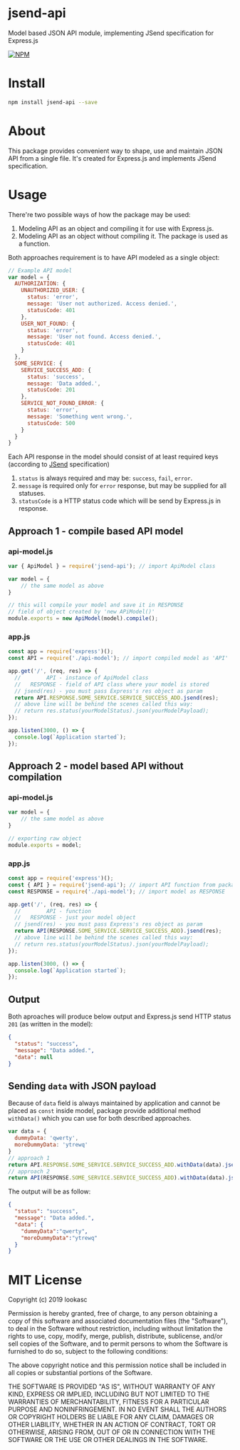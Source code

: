 # jsend-api
Model based JSON API module, implementing JSend specification for Express.js

[![NPM][npm-icon]][npm-url]

[npm-icon]: https://nodei.co/npm/jsend-api.svg?downloads=true
[npm-url]: https://www.npmjs.com/package/jsend-api

# Install
```sh 
npm install jsend-api --save 
```

# About

This package provides convenient way to shape, use and maintain JSON API from a single file. It's created for Express.js and implements JSend specification.

# Usage

There're two possible ways of how the package may be used:
1. Modeling API as an object and compiling it for use with Express.js.
2. Modeling API as an object without compiling it. The package is used as a function.

Both approaches requirement is to have API modeled as a single object:

```js
// Example API model
var model = {
  AUTHORIZATION: {
    UNAUTHORIZED_USER: {
      status: 'error',
      message: 'User not authorized. Access denied.',
      statusCode: 401
    },
    USER_NOT_FOUND: {
      status: 'error',
      message: 'User not found. Access denied.',
      statusCode: 401
    }
  },
  SOME_SERVICE: {
    SERVICE_SUCCESS_ADD: {
      status: 'success',
      message: 'Data added.',
      statusCode: 201
    },
    SERVICE_NOT_FOUND_ERROR: {
      status: 'error',
      message: 'Something went wrong.',
      statusCode: 500
    }
  }
}
```
Each API response in the model should consist of at least required keys (according to [JSend](https://github.com/omniti-labs/jsend) specification)

1. `status` is always required and may be: `success`, `fail`, `error`.
2. `message` is required only for `error` response, but may be supplied for all statuses.
3. `statusCode` is a HTTP status code which will be send by Express.js in response.

## Approach 1 - compile based API model

### api-model.js
```js
var { ApiModel } = require('jsend-api'); // import ApiModel class

var model = {
    // the same model as above
}

// this will compile your model and save it in RESPONSE 
// field of object created by 'new APiModel()'
module.exports = new ApiModel(model).compile();
```
### app.js
```js
const app = require('express')();
const API = require('./api-model'); // import compiled model as 'API'

app.get('/', (req, res) => {
  //        API - instance of ApiModel class
  //   RESPONSE - field of API class where your model is stored
  // jsend(res) - you must pass Express's res object as param
  return API.RESPONSE.SOME_SERVICE.SERVICE_SUCCESS_ADD.jsend(res);
  // above line will be behind the scenes called this way:
  // return res.status(yourModelStatus).json(yourModelPayload);
});

app.listen(3000, () => {
  console.log(`Application started`);
});
```

## Approach 2 - model based API without compilation

### api-model.js
```js
var model = {
    // the same model as above
}

// exporting raw object
module.exports = model;
```
### app.js
```js
const app = require('express')();
const { API } = require('jsend-api'); // import API function from package
const RESPONSE = require('./api-model'); // import model as RESPONSE

app.get('/', (req, res) => {
  //        API - function
  //   RESPONSE - just your model object
  // jsend(res) - you must pass Express's res object as param
  return API(RESPONSE.SOME_SERVICE.SERVICE_SUCCESS_ADD).jsend(res);
  // above line will be behind the scenes called this way:
  // return res.status(yourModelStatus).json(yourModelPayload);
});

app.listen(3000, () => {
  console.log(`Application started`);
});
```

## Output

Both aproaches will produce below output and Express.js send HTTP status `201` (as written in the model):
```json
{
  "status": "success",
  "message": "Data added.",
  "data": null
}
```

## Sending `data` with JSON payload

Because of `data` field is always maintained by application and cannot be placed as `const` inside model, package provide additional method `withData()` which you can use for both described approaches.

```js
var data = {
  dummyData: 'qwerty',
  moreDummyData: 'ytrewq'
}
// approach 1
return API.RESPONSE.SOME_SERVICE.SERVICE_SUCCESS_ADD.withData(data).jsend(res);
// approach 2
return API(RESPONSE.SOME_SERVICE.SERVICE_SUCCESS_ADD).withData(data).jsend(res);
```

The output will be as follow:
```json
{
  "status": "success",
  "message": "Data added.",
  "data": {
    "dummyData":"qwerty",
    "moreDummyData":"ytrewq"
  }
}

```

# MIT License

Copyright (c) 2019 lookasc

Permission is hereby granted, free of charge, to any person obtaining a copy
of this software and associated documentation files (the "Software"), to deal
in the Software without restriction, including without limitation the rights
to use, copy, modify, merge, publish, distribute, sublicense, and/or sell
copies of the Software, and to permit persons to whom the Software is
furnished to do so, subject to the following conditions:

The above copyright notice and this permission notice shall be included in all
copies or substantial portions of the Software.

THE SOFTWARE IS PROVIDED "AS IS", WITHOUT WARRANTY OF ANY KIND, EXPRESS OR
IMPLIED, INCLUDING BUT NOT LIMITED TO THE WARRANTIES OF MERCHANTABILITY,
FITNESS FOR A PARTICULAR PURPOSE AND NONINFRINGEMENT. IN NO EVENT SHALL THE
AUTHORS OR COPYRIGHT HOLDERS BE LIABLE FOR ANY CLAIM, DAMAGES OR OTHER
LIABILITY, WHETHER IN AN ACTION OF CONTRACT, TORT OR OTHERWISE, ARISING FROM,
OUT OF OR IN CONNECTION WITH THE SOFTWARE OR THE USE OR OTHER DEALINGS IN THE
SOFTWARE.
